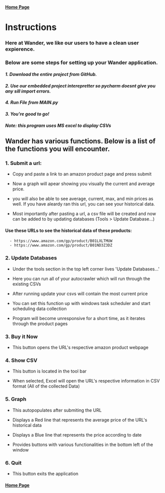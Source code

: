 

#### [Home Page](./)

# Instructions

### Here at Wander, we like our users to have a clean user expierence. 
### Below are some steps for setting up your Wander application.

#### ***1. Download the entire project from GitHub.*** 

#### ***2. Use our embedded project interepretter so pycharm doesnt give you any sill import errors.*** 

#### ***4. Run File from MAIN.py***

#### ***3. You're good to go!***

##### ***Note: this program uses MS excel to display CSVs***



## Wander has various functions. Below is a list of the functions you will encounter. 



### 1. Submit a url:

  - Copy and paste a link to an amazon product page and press submit

  - Now a graph will apear showing you visually the current and average price.

  - you will also be able to see average, current, max, and min prices as well. If you have aleardy ran this url, you can see your historical data.

  - Most importantly after pasting a url, a csv file will be created and now can be added to by updating databases (Tools > Update Database...) 
  
#### Use these URLs to see the historical data of these products:
      - https://www.amazon.com/gp/product/B01LXLTMUW
      - https://www.amazon.com/gp/product/B01ND3Z3DZ
  

### 2. Update Databases

  - Under the tools section in the top left corner lives 'Update Databases...'

  - Here you can run all of your autocrawler which will run through the existing CSVs

  - After running update your csvs will contain the most current price

  - You can set this function up with windows task scheduler and start scheduling data collection
  
  - Program will become unresponsive for a short time, as it iterates through the product pages 

### 3. Buy it Now

  - This button opens the URL's respective amazon product webpage 

### 4. Show CSV

  - This button is located in the tool bar

  - When selected, Excel will open the URL's respective information in CSV format (All of the collected Data)  

### 5. Graph

  - This autopopulates after submiting the URL

  - Displays a Red line that represents the average price of the URL's historical data

  - Displays a Blue line that represents the price according to date

  - Provides buttons with various functionalities in the bottom left of the window

### 6. Quit

  - This button exits the application 
  
  
  
#### [Home Page](./)
